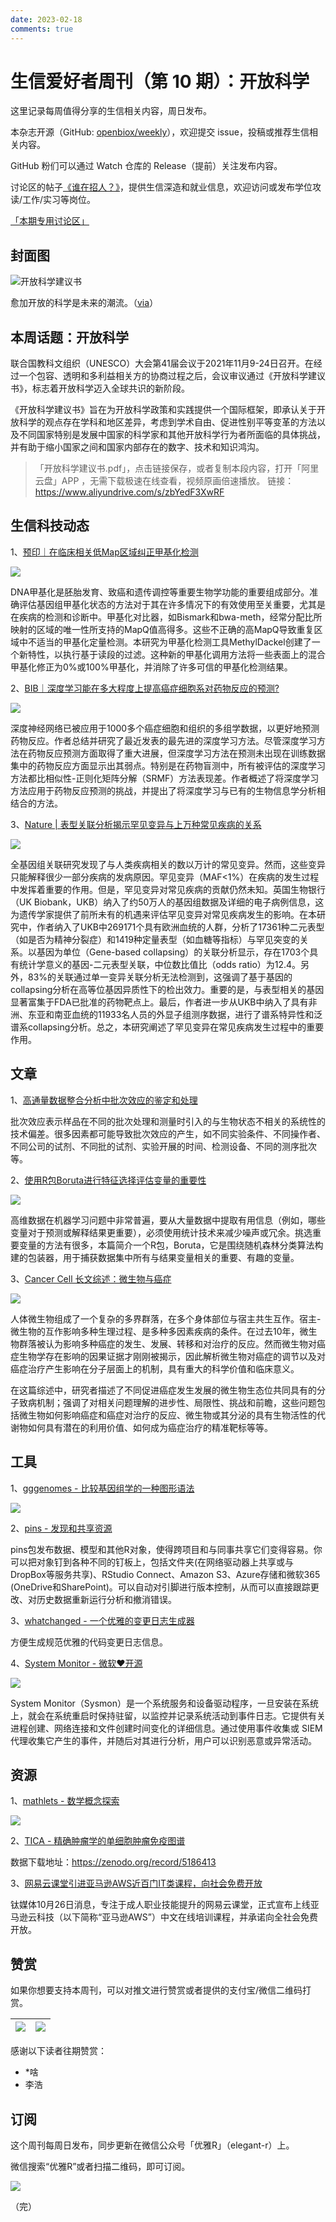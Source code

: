 ```yaml
---
date: 2023-02-18
comments: true
---
```


# 生信爱好者周刊（第 10 期）：开放科学

这里记录每周值得分享的生信相关内容，周日发布。

本杂志开源（GitHub: [openbiox/weekly](https://github.com/openbiox/weekly)），欢迎提交 issue，投稿或推荐生信相关内容。

GitHub 粉们可以通过 Watch 仓库的 Release（提前）关注发布内容。

讨论区的帖子[《谁在招人？》](https://github.com/openbiox/weekly/issues/2)，提供生信深造和就业信息，欢迎访问或发布学位攻读/工作/实习等岗位。

[「本期专用讨论区」](https://github.com/openbiox/weekly/issues/281)

## 封面图


![开放科学建议书](https://gitee.com/ShixiangWang/ImageCollection/raw/master/2021-11-27/1638023181705-open-science.png)

愈加开放的科学是未来的潮流。（[via](https://mp.weixin.qq.com/s/MOHQwjnihAdEkB8LPdZvsQ##)）


## 本周话题：开放科学

联合国教科文组织（UNESCO）大会第41届会议于2021年11月9-24日召开。在经过一个包容、透明和多利益相关方的协商过程之后，会议审议通过《开放科学建议书》，标志着开放科学迈入全球共识的新阶段。

《开放科学建议书》旨在为开放科学政策和实践提供一个国际框架，即承认关于开放科学的观点存在学科和地区差异，考虑到学术自由、促进性别平等变革的方法以及不同国家特别是发展中国家的科学家和其他开放科学行为者所面临的具体挑战，并有助于缩小国家之间和国家内部存在的数字、技术和知识鸿沟。

>「开放科学建议书.pdf」，点击链接保存，或者复制本段内容，打开「阿里云盘」APP ，无需下载极速在线查看，视频原画倍速播放。
链接：https://www.aliyundrive.com/s/zbYedF3XwRF

## 生信科技动态

1、[预印｜在临床相关低Map区域纠正甲基化检测](https://www.biorxiv.org/content/10.1101/2021.10.04.463127v1)

![](https://gitee.com/ShixiangWang/ImageCollection/raw/master/2021-11-27/1638023688497-image.png)

DNA甲基化是胚胎发育、致癌和遗传调控等重要生物学功能的重要组成部分。准确评估基因组甲基化状态的方法对于其在许多情况下的有效使用至关重要，尤其是在疾病的检测和诊断中。甲基化对比器，如Bismark和bwa-meth，经常分配比所映射的区域的唯一性所支持的MapQ值高得多。这些不正确的高MapQ导致重复区域中不适当的甲基化定量检测。本研究为甲基化检测工具MethylDackel创建了一个新特性，以执行基于读段的过滤。这种新的甲基化调用方法将一些表面上的混合甲基化修正为0%或100%甲基化，并消除了许多可信的甲基化检测结果。

2、[BIB｜深度学习能在多大程度上提高癌症细胞系对药物反应的预测?](https://mp.weixin.qq.com/s/bbPnEkIjpB7Ytbsfx5vUMw)

![](https://gitee.com/ShixiangWang/ImageCollection/raw/master/2021-11-27/1638026751750-image.png)

深度神经网络已被应用于1000多个癌症细胞和组织的多组学数据，以更好地预测药物反应。作者总结并研究了最近发表的最先进的深度学习方法。尽管深度学习方法在药物反应预测方面取得了重大进展，但深度学习方法在预测未出现在训练数据集中的药物反应方面显示出其弱点。特别是在药物盲测中，所有被评估的深度学习方法都比相似性-正则化矩阵分解（SRMF）方法表现差。作者概述了将深度学习方法应用于药物反应预测的挑战，并提出了将深度学习与已有的生物信息学分析相结合的方法。

3、[Nature | 表型关联分析揭示罕见变异与上万种常见疾病的关系](https://mp.weixin.qq.com/s/0-_67qsshh6K7Pltki-9mg)

![](https://gitee.com/ShixiangWang/ImageCollection/raw/master/2021-11-27/1638026759776-image.png)

全基因组关联研究发现了与人类疾病相关的数以万计的常见变异。然而，这些变异只能解释很少一部分疾病的发病原因。罕见变异（MAF<1%）在疾病的发生过程中发挥着重要的作用。但是，罕见变异对常见疾病的贡献仍然未知。英国生物银行（UK Biobank，UKB）纳入了约50万人的基因组数据及详细的电子病例信息，这为遗传学家提供了前所未有的机遇来评估罕见变异对常见疾病发生的影响。在本研究中，作者纳入了UKB中269171个具有欧洲血统的人群，分析了17361种二元表型（如是否为精神分裂症）和1419种定量表型（如血糖等指标）与罕见突变的关系。以基因为单位（Gene-based collapsing）的关联分析显示，存在1703个具有统计学意义的基因-二元表型关联，中位数比值比（odds ratio）为12.4。另外，83%的关联通过单一变异关联分析无法检测到，这强调了基于基因的collapsing分析在高等位基因异质性下的检出效力。重要的是，与表型相关的基因显著富集于FDA已批准的药物靶点上。最后，作者进一步从UKB中纳入了具有非洲、东亚和南亚血统的11933名人员的外显子组测序数据，进行了谱系特异性和泛谱系collapsing分析。总之，本研究阐述了罕见变异在常见疾病发生过程中的重要作用。

## 文章

1、[高通量数据整合分析中批次效应的鉴定和处理](https://mp.weixin.qq.com/s/KK8cSvdfxM2GX7aT-TIikA)

批次效应表示样品在不同的批次处理和测量时引入的与生物状态不相关的系统性的技术偏差。很多因素都可能导致批次效应的产生，如不同实验条件、不同操作者、不同公司的试剂、不同批的试剂、实验开展的时间、检测设备、不同的测序批次等。

2、[使用R包Boruta进行特征选择评估变量的重要性](https://mp.weixin.qq.com/s/CSHSjVILHPotr2vt7AhVEw)


![](https://gitee.com/ShixiangWang/ImageCollection/raw/master/2021-11-27/1638024961750-image.png)


高维数据在机器学习问题中非常普遍，要从大量数据中提取有用信息（例如，哪些变量对于预测或解释结果更重要），必须使用统计技术来减少噪声或冗余。挑选重要变量的方法有很多，本篇简介一个R包，Boruta，它是围绕随机森林分类算法构建的包装器，用于捕获数据集中所有与结果变量相关的重要、有趣的变量。

3、[Cancer Cell 长文综述：微生物与癌症](https://mp.weixin.qq.com/s/oryI6opGKN2Cg0qkT1_SBQ)


![](https://gitee.com/ShixiangWang/ImageCollection/raw/master/2021-11-27/1638024987062-image.png)

人体微生物组成了一个复杂的多界群落，在多个身体部位与宿主共生互作。宿主-微生物的互作影响多种生理过程、是多种多因素疾病的条件。在过去10年，微生物群落被认为影响多种癌症的发生、发展、转移和对治疗的反应。然而微生物对癌症生物学存在影响的因果证据才刚刚被揭示，因此解析微生物对癌症的调节以及对癌症治疗产生影响在分子层面上的机制，具有重大的科学价值和临床意义。

在这篇综述中，研究者描述了不同促进癌症发生发展的微生物生态位共同具有的分子致病机制；强调了对相关问题理解的进步性、局限性、挑战和前瞻，这些问题包括微生物如何影响癌症和癌症对治疗的反应、微生物或其分泌的具有生物活性的代谢物如何具有潜在的利用价值、如何成为癌症治疗的精准靶标等等。


## 工具

1、[gggenomes - 比较基因组学的一种图形语法](https://github.com/thackl/gggenomes)

![](https://gitee.com/ShixiangWang/ImageCollection/raw/master/2021-11-27/1638025086521-image.png)

2、[pins - 发现和共享资源](https://github.com/rstudio/pins)

pins包发布数据、模型和其他R对象，使得跨项目和与同事共享它们变得容易。你可以把对象钉到各种不同的钉板上，包括文件夹(在网络驱动器上共享或与DropBox等服务共享)、RStudio Connect、Amazon S3、Azure存储和微软365 (OneDrive和SharePoint)。可以自动对引脚进行版本控制，从而可以直接跟踪更改、对历史数据重新运行分析和撤消错误。

3、[whatchanged - 一个优雅的变更日志生成器](https://github.com/release-lab/whatchanged)

方便生成规范优雅的代码变更日志信息。

4、[System Monitor - 微软❤️开源](https://mp.weixin.qq.com/s/7XpWvUFgOaqBn3XFgVqUiw)

![](https://gitee.com/ShixiangWang/ImageCollection/raw/master/2021-11-27/1638025542786-image.png)

System Monitor（Sysmon）是一个系统服务和设备驱动程序，一旦安装在系统上，就会在系统重启时保持驻留，以监控并记录系统活动到事件日志。它提供有关进程创建、网络连接和文件创建时间变化的详细信息。通过使用事件收集或 SIEM 代理收集它产生的事件，并随后对其进行分析，用户可以识别恶意或异常活动。


## 资源

1、[mathlets - 数学概念探索](https://mathlets.org/mathlets/)


![](https://gitee.com/ShixiangWang/ImageCollection/raw/master/2021-11-27/1638025772209-image.png)


2、[TICA - 精确肿瘤学的单细胞肿瘤免疫图谱](https://singlecellgenomics-cnag-crg.shinyapps.io/TICA/)

数据下载地址：https://zenodo.org/record/5186413

3、[网易云课堂引进亚马逊AWS近百门IT类课程，向社会免费开放](https://www.tmtpost.com/nictation/5805810.html)

钛媒体10月26日消息，专注于成人职业技能提升的网易云课堂，正式宣布上线亚马逊云科技（以下简称“亚马逊AWS”）中文在线培训课程，并承诺向全社会免费开放。


## 赞赏

如果你想要支持本周刊，可以对推文进行赞赏或者提供的支付宝/微信二维码打赏。

| ![](https://gitee.com/ShixiangWang/ImageCollection/raw/master/png/202109171440597.jpg) | ![](https://gitee.com/ShixiangWang/ImageCollection/raw/master/png/202109171440452.jpg) |
| ------------------------------------------------------------ | ------------------------------------------------------------ |

感谢以下读者往期赞赏：

- \*啥
- 李浩

## 订阅

这个周刊每周日发布，同步更新在微信公众号「优雅R」（elegant-r）上。

微信搜索“优雅R”或者扫描二维码，即可订阅。

![](https://gitee.com/ShixiangWang/ImageCollection/raw/master/png/202109101438292.jpg)

（完）
